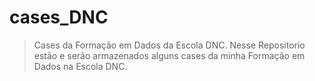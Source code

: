 # cases_DNC
> Cases da Formação em Dados da Escola DNC.
Nesse Repositorio estão e serão armazenados alguns cases da minha Formação em Dados na Escola DNC.
